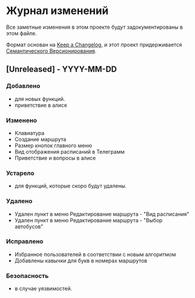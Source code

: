 # Журнал изменений

Все заметные изменения в этом проекте будут задокументированы в этом файле.

Формат основан на [Keep a Changelog](https://keepachangelog.com/ru/1.0.0/),
и этот проект придерживается [Семантического Версионирования](https://semver.org/lang/ru/spec/v2.0.0.html).

## [Unreleased] - YYYY-MM-DD

### Добавлено
- для новых функций.
- приветствие в алисе

### Изменено
- Клавиатура
- Создание маршрута
- Размер кнопок главного меню
- Вид отображения расписаний в Телеграмм
- Приветствие и вопросы в алисе

### Устарело
- для функций, которые скоро будут удалены.
### Удалено
- Удален пункт в меню Редактирование маршрута - "Вид расписания"
- Удален пункт в меню Редактирование маршрута - "Выбор автобусов"

### Исправлено
- Избранное пользователей в соответствии с новым алгоритмом
- Добавлены кавычки для букв в номерах маршрутов

### Безопасность
- в случае уязвимостей.
